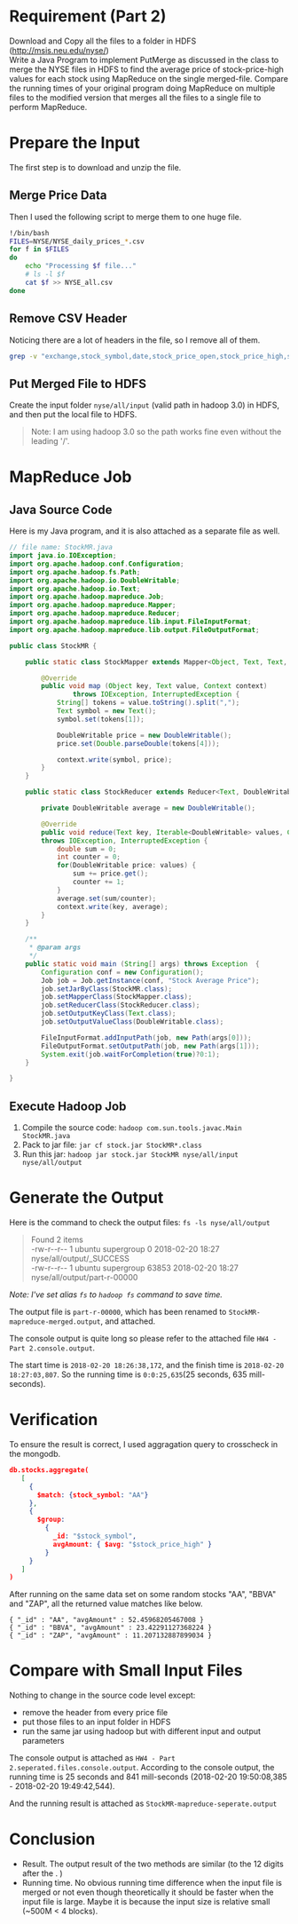 # Requirement (Part 2)
Download and Copy all the files to a folder in HDFS (http://msis.neu.edu/nyse/)  
Write a Java Program to implement PutMerge as discussed in the class to merge the NYSE files in HDFS to find the average price of stock-price-high values for each stock using MapReduce on the single merged-file. Compare the running times of your original program doing MapReduce on multiple files to the modified version that merges all the files to a single file to perform MapReduce.

# Prepare the Input
The first step is to download and unzip the file.

## Merge Price Data
Then I used the following script to merge them to one huge file.
```bash
!/bin/bash
FILES=NYSE/NYSE_daily_prices_*.csv
for f in $FILES
do
    echo "Processing $f file..."
    # ls -l $f
    cat $f >> NYSE_all.csv
done
```

## Remove CSV Header
Noticing there are a lot of headers in the file, so I remove all of them.
```bash
grep -v "exchange,stock_symbol,date,stock_price_open,stock_price_high,stock_price_low,stock_price_close,stock_volume,stock_price_adj_close" NYSE_all.csv > nyse_all_prices.csv
```

## Put Merged File to HDFS
Create the input folder `nyse/all/input` (valid path in hadoop 3.0) in HDFS, and then put the local file to HDFS.
> Note: I am using hadoop 3.0 so the path works fine even without the leading '/'.

# MapReduce Job

## Java Source Code
Here is my Java program, and it is also attached as a separate file as well.
```java
// file name: StockMR.java
import java.io.IOException;
import org.apache.hadoop.conf.Configuration;
import org.apache.hadoop.fs.Path;
import org.apache.hadoop.io.DoubleWritable;
import org.apache.hadoop.io.Text;
import org.apache.hadoop.mapreduce.Job;
import org.apache.hadoop.mapreduce.Mapper;
import org.apache.hadoop.mapreduce.Reducer;
import org.apache.hadoop.mapreduce.lib.input.FileInputFormat;
import org.apache.hadoop.mapreduce.lib.output.FileOutputFormat;

public class StockMR {

    public static class StockMapper extends Mapper<Object, Text, Text, DoubleWritable> {

        @Override
        public void map (Object key, Text value, Context context)
                throws IOException, InterruptedException {
            String[] tokens = value.toString().split(",");
            Text symbol = new Text();
            symbol.set(tokens[1]);

            DoubleWritable price = new DoubleWritable();
            price.set(Double.parseDouble(tokens[4]));

            context.write(symbol, price);
        }
    }

    public static class StockReducer extends Reducer<Text, DoubleWritable, Text, DoubleWritable> {

        private DoubleWritable average = new DoubleWritable();

        @Override
        public void reduce(Text key, Iterable<DoubleWritable> values, Context context)
        throws IOException, InterruptedException {
            double sum = 0;
            int counter = 0;
            for(DoubleWritable price: values) {
                sum += price.get();
                counter += 1;
            }
            average.set(sum/counter);
            context.write(key, average);
        }
    }

    /**
     * @param args
     */
    public static void main (String[] args) throws Exception  {
        Configuration conf = new Configuration();
        Job job = Job.getInstance(conf, "Stock Average Price");
        job.setJarByClass(StockMR.class);
        job.setMapperClass(StockMapper.class);
        job.setReducerClass(StockReducer.class);
        job.setOutputKeyClass(Text.class);
        job.setOutputValueClass(DoubleWritable.class);

        FileInputFormat.addInputPath(job, new Path(args[0]));
        FileOutputFormat.setOutputPath(job, new Path(args[1]));
        System.exit(job.waitForCompletion(true)?0:1);
    }

}
```

## Execute Hadoop Job
1. Compile the source code: `hadoop com.sun.tools.javac.Main StockMR.java`
2. Pack to jar file: `jar cf stock.jar StockMR*.class`
3. Run this jar: `hadoop jar stock.jar StockMR nyse/all/input nyse/all/output`

# Generate the Output
Here is the command to check the output files: `fs -ls nyse/all/output`
>Found 2 items  
-rw-r--r--   1 ubuntu supergroup          0 2018-02-20 18:27 nyse/all/output/_SUCCESS  
-rw-r--r--   1 ubuntu supergroup      63853 2018-02-20 18:27 nyse/all/output/part-r-00000  

*Note: I've set alias `fs` to `hadoop fs` command to save time.*

The output file is `part-r-00000`, which has been renamed to `StockMR-mapreduce-merged.output`, and attached.

The console output is quite long so please refer to the attached file `HW4 - Part 2.console.output`.

The start time is `2018-02-20 18:26:38,172`, and the finish time is `2018-02-20 18:27:03,807`. So the running time is `0:0:25,635`(25 seconds, 635 mill-seconds).

# Verification
To ensure the result is correct, I used aggragation query to crosscheck in the mongodb.

```json
db.stocks.aggregate(
   [
     {
       $match: {stock_symbol: "AA"}
     },
     {
       $group:
         {
           _id: "$stock_symbol",
           avgAmount: { $avg: "$stock_price_high" }
         }
     }
   ]
)
```
After running on the same data set on some random stocks "AA", "BBVA" and "ZAP", all the returned value matches like below.
```
{ "_id" : "AA", "avgAmount" : 52.45968205467008 }  
{ "_id" : "BBVA", "avgAmount" : 23.42291127368224 }  
{ "_id" : "ZAP", "avgAmount" : 11.207132887899034 }
```

# Compare with Small Input Files
Nothing to change in the source code level except:
- remove the header from every price file
- put those files to an input folder in HDFS
- run the same jar using hadoop but with different input and output parameters

The console output is attached as `HW4 - Part 2.seperated.files.console.output`. According to the console output, the running time is 25 seconds and 841 mill-seconds (2018-02-20 19:50:08,385 - 2018-02-20 19:49:42,544).

And the running result is attached as `StockMR-mapreduce-seperate.output`

# Conclusion
- Result. The output result of the two methods are similar (to the 12 digits after the . )
- Running time. No obvious running time difference when the input file is merged or not even though theoretically it should be faster when the input file is large. Maybe it is because the input size is relative small (~500M < 4 blocks).
